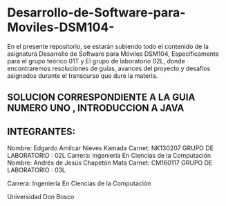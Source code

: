 # Desarrollo-de-Software-para-Moviles-DSM104-

En el presente repositorio, se estarán subiendo todo el contenido de la asignatura Desarrollo de Software para Móviles DSM104, Específicamente para el grupo teórico 01T y El grupo de laboratorio 02L, donde encontraremos resoluciones de guías, avances del proyecto y desafíos asignados durante el transcurso que dure la materia.

## SOLUCION CORRESPONDIENTE A LA GUIA NUMERO UNO , INTRODUCCION A JAVA

## INTEGRANTES:

Nombre: Edgardo Amilcar Nieves Kamada
Carnet: NK130207
GRUPO DE LABORATORIO : 02L
Carrera: Ingeniería En Ciencias de la Computación
Nombre: Andrés de Jesús Chapetón Mata
Carnet: CM160117
GRUPO DE LABORATORIO : 03L

Carrera: Ingeniería En Ciencias de la Computación

Universidad Don Bosco
